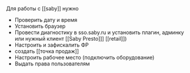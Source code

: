 Для работы с [[saby]] нужно
- Проверить дату и время
- Установить браузер
- Провести диагностику в sso.saby.ru и установить плагин, админку или нужный клиент [[Saby Presto]]] [[retail]])
- Настроить и зафискалить ФР
- создать [[точка продаж]]  
- Настроить рабочее место (подключить оборудование)
- Выдать права пользователям
